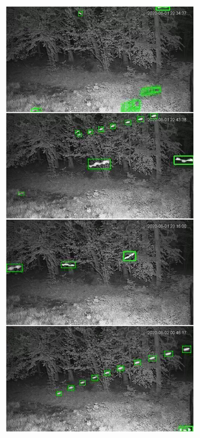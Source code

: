 ![20200601-221329-224334](in/20200601/20200601-221329-224334_0_.jpg)
![20200601-224339-231344](in/20200601/20200601-224339-231344_0_.jpg)
![20200601-231349-234354](in/20200601/20200601-231349-234354_0_.jpg)
![20200602-003019-010024](in/20200602/20200602-003019-010024_0_.jpg)
